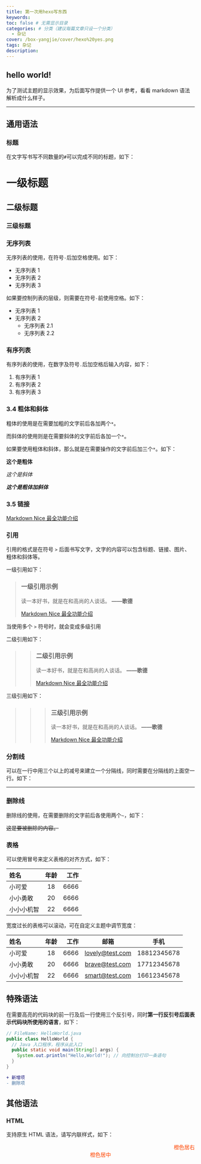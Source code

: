 ```yaml
---
title: 第一次用hexo写东西
keywords:
toc: false # 无需显示目录
categories: # 分类（建议每篇文章只设一个分类）
  - 杂记
cover: /box-yangjie/cover/hexo%20yes.png
tags: 杂记
description:
---
```


## hello world!

为了测试主题的显示效果，为后面写作提供一个 UI 参考，看看 markdown 语法解析成什么样子。

---

## 通用语法

### 标题

在文字写书写不同数量的`#`可以完成不同的标题，如下：

# 一级标题

## 二级标题

### 三级标题

### 无序列表

无序列表的使用，在符号`-`后加空格使用。如下：

- 无序列表 1
- 无序列表 2
- 无序列表 3

如果要控制列表的层级，则需要在符号`-`前使用空格。如下：

- 无序列表 1
- 无序列表 2
  - 无序列表 2.1
  - 无序列表 2.2

### 有序列表

有序列表的使用，在数字及符号`.`后加空格后输入内容，如下：

1. 有序列表 1
2. 有序列表 2
3. 有序列表 3

### 3.4 粗体和斜体

粗体的使用是在需要加粗的文字前后各加两个`*`。

而斜体的使用则是在需要斜体的文字前后各加一个`*`。

如果要使用粗体和斜体，那么就是在需要操作的文字前后加三个`*`。如下：

**这个是粗体**

_这个是斜体_

**_这个是粗体加斜体_**

### 3.5 链接

[Markdown Nice 最全功能介绍](https://mp.weixin.qq.com/s/lM808MxUu6tp8zU8SBu3sg)

### 引用

引用的格式是在符号 `>` 后面书写文字，文字的内容可以包含标题、链接、图片、粗体和斜体等。

一级引用如下：

> ### 一级引用示例
>
> 读一本好书，就是在和高尚的人谈话。 **——歌德**
>
> [Markdown Nice 最全功能介绍](https://mp.weixin.qq.com/s/lM808MxUu6tp8zU8SBu3sg)

当使用多个 `>` 符号时，就会变成多级引用

二级引用如下：

> > ### 二级引用示例
> >
> > 读一本好书，就是在和高尚的人谈话。 **——歌德**
> >
> > [Markdown Nice 最全功能介绍](https://mp.weixin.qq.com/s/lM808MxUu6tp8zU8SBu3sg)

三级引用如下：

> > > ### 三级引用示例
> > >
> > > 读一本好书，就是在和高尚的人谈话。 **——歌德**
> > >
> > > [Markdown Nice 最全功能介绍](https://mp.weixin.qq.com/s/lM808MxUu6tp8zU8SBu3sg)

### 分割线

可以在一行中用三个以上的减号来建立一个分隔线，同时需要在分隔线的上面空一行。如下：

---

### 删除线

删除线的使用，在需要删除的文字前后各使用两个`~`，如下：

~~这是要被删除的内容。~~

### 表格

可以使用冒号来定义表格的对齐方式，如下：

| 姓名       | 年龄 | 工作 |
| :--------- | :--: | ---: |
| 小可爱     |  18  | 6666 |
| 小小勇敢   |  20  | 6666 |
| 小小小机智 |  22  | 6666 |

宽度过长的表格可以滚动，可在自定义主题中调节宽度：

| 姓名       | 年龄 | 工作 |      邮箱       |    手机     |
| :--------- | :--: | ---: | :-------------: | :---------: |
| 小可爱     |  18  | 6666 | lovely@test.com | 18812345678 |
| 小小勇敢   |  20  | 6666 | brave@test.com  | 17712345678 |
| 小小小机智 |  22  | 6666 | smart@test.com  | 16612345678 |

## 特殊语法

在需要高亮的代码块的前一行及后一行使用三个反引号，同时**第一行反引号后面表示代码块所使用的语言**，如下：

```java
// FileName: HelloWorld.java
public class HelloWorld {
  // Java 入口程序，程序从此入口
  public static void main(String[] args) {
    System.out.println("Hello,World!"); // 向控制台打印一条语句
  }
}
```

```diff
+ 新增项
- 删除项
```

## 其他语法

### HTML

支持原生 HTML 语法，请写内联样式，如下：

<span style="display:block;text-align:right;color:orangered;">橙色居右</span>
<span style="display:block;text-align:center;color:orangered;">橙色居中</span>
